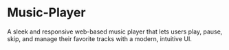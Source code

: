 # Music-Player
A sleek and responsive web-based music player that lets users play, pause, skip, and manage their favorite tracks with a modern, intuitive UI.
